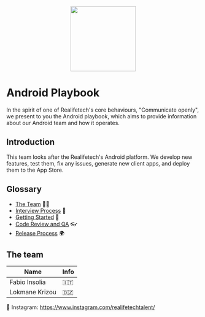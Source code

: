 <p align="center">
  <img width="170" height="auto" src="logo.png">
</p>

# Android Playbook
In the spirit of one of Realifetech's core behaviours, "Communicate openly", we present to you the Android playbook, which aims to provide information about our Android team and how it operates.

## Introduction
This team looks after the Realifetech's Android platform. We develop new features, test them, fix any issues, generate new client apps, and deploy them to the App Store.

## Glossary
- [The Team](#the-team) 👨‍👩‍
- [Interview Process](/interview) 🤔
- [Getting Started](/operations/gettingstarted/README.md) 🏃‍
- [Code Review and QA](/operations/codereviewandqa/README.md) 👓
- [Release Process](/operations/releaseprocess/README.md) 🌍

## The team
| Name  | Info |
| ------------- | ------------- |
| Fabio Insolia  | 󠁮󠁧🇮🇹 |
| Lokmane Krizou | 🇩🇿 |


📸 Instagram: https://www.instagram.com/realifetechtalent/
